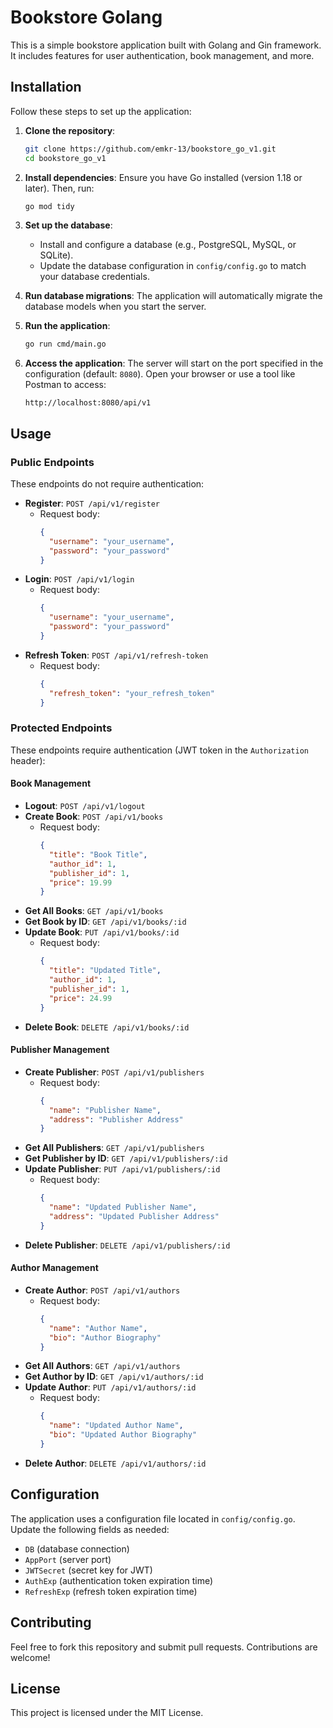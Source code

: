 # Bookstore Golang

This is a simple bookstore application built with Golang and Gin framework. It includes features for user authentication, book management, and more.

## Installation

Follow these steps to set up the application:

1. **Clone the repository**:

   ```bash
   git clone https://github.com/emkr-13/bookstore_go_v1.git
   cd bookstore_go_v1
   ```

2. **Install dependencies**:
   Ensure you have Go installed (version 1.18 or later). Then, run:

   ```bash
   go mod tidy
   ```

3. **Set up the database**:

   - Install and configure a database (e.g., PostgreSQL, MySQL, or SQLite).
   - Update the database configuration in `config/config.go` to match your database credentials.

4. **Run database migrations**:
   The application will automatically migrate the database models when you start the server.

5. **Run the application**:

   ```bash
   go run cmd/main.go
   ```

6. **Access the application**:
   The server will start on the port specified in the configuration (default: `8080`). Open your browser or use a tool like Postman to access:
   ```
   http://localhost:8080/api/v1
   ```

## Usage

### Public Endpoints

These endpoints do not require authentication:

- **Register**: `POST /api/v1/register`
  - Request body:
    ```json
    {
      "username": "your_username",
      "password": "your_password"
    }
    ```
- **Login**: `POST /api/v1/login`
  - Request body:
    ```json
    {
      "username": "your_username",
      "password": "your_password"
    }
    ```
- **Refresh Token**: `POST /api/v1/refresh-token`
  - Request body:
    ```json
    {
      "refresh_token": "your_refresh_token"
    }
    ```

### Protected Endpoints

These endpoints require authentication (JWT token in the `Authorization` header):

#### Book Management
- **Logout**: `POST /api/v1/logout`
- **Create Book**: `POST /api/v1/books`
  - Request body:
    ```json
    {
      "title": "Book Title",
      "author_id": 1,
      "publisher_id": 1,
      "price": 19.99
    }
    ```
- **Get All Books**: `GET /api/v1/books`
- **Get Book by ID**: `GET /api/v1/books/:id`
- **Update Book**: `PUT /api/v1/books/:id`
  - Request body:
    ```json
    {
      "title": "Updated Title",
      "author_id": 1,
      "publisher_id": 1,
      "price": 24.99
    }
    ```
- **Delete Book**: `DELETE /api/v1/books/:id`

#### Publisher Management
- **Create Publisher**: `POST /api/v1/publishers`
  - Request body:
    ```json
    {
      "name": "Publisher Name",
      "address": "Publisher Address"
    }
    ```
- **Get All Publishers**: `GET /api/v1/publishers`
- **Get Publisher by ID**: `GET /api/v1/publishers/:id`
- **Update Publisher**: `PUT /api/v1/publishers/:id`
  - Request body:
    ```json
    {
      "name": "Updated Publisher Name",
      "address": "Updated Publisher Address"
    }
    ```
- **Delete Publisher**: `DELETE /api/v1/publishers/:id`

#### Author Management
- **Create Author**: `POST /api/v1/authors`
  - Request body:
    ```json
    {
      "name": "Author Name",
      "bio": "Author Biography"
    }
    ```
- **Get All Authors**: `GET /api/v1/authors`
- **Get Author by ID**: `GET /api/v1/authors/:id`
- **Update Author**: `PUT /api/v1/authors/:id`
  - Request body:
    ```json
    {
      "name": "Updated Author Name",
      "bio": "Updated Author Biography"
    }
    ```
- **Delete Author**: `DELETE /api/v1/authors/:id`

## Configuration

The application uses a configuration file located in `config/config.go`. Update the following fields as needed:

- `DB` (database connection)
- `AppPort` (server port)
- `JWTSecret` (secret key for JWT)
- `AuthExp` (authentication token expiration time)
- `RefreshExp` (refresh token expiration time)

## Contributing

Feel free to fork this repository and submit pull requests. Contributions are welcome!

## License

This project is licensed under the MIT License.
